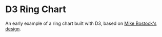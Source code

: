 # D3 Ring Chart

An early example of a ring chart built with D3, based on [Mike Bostock's design](https://bl.ocks.org/mbostock/5682158).